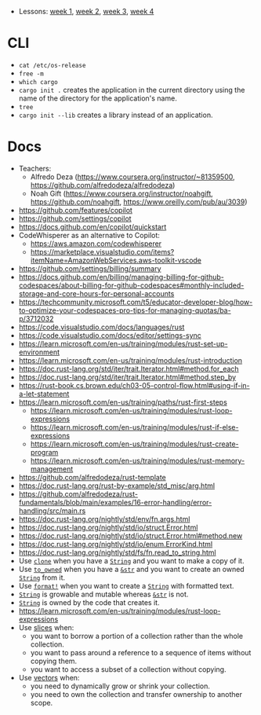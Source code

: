 * Lessons: [week 1](https://github.com/alfredodeza/rust-setup), [week 2](https://github.com/alfredodeza/rust-fundamentals), [week 3](https://github.com/alfredodeza/rust-structs-types-enums/), [week 4](https://github.com/alfredodeza/applied-rust)

# CLI

- `cat /etc/os-release`
- `free -m`
- `which cargo`
- `cargo init .` creates the application in the current directory using the name of the directory for the application's name.
- `tree`
- `cargo init --lib` creates a library instead of an application.

# Docs

- Teachers:
  - Alfredo Deza (https://www.coursera.org/instructor/~81359500, https://github.com/alfredodeza/alfredodeza)
  - Noah Gift (https://www.coursera.org/instructor/noahgift, https://github.com/noahgift, https://www.oreilly.com/pub/au/3039)
- https://github.com/features/copilot
- https://github.com/settings/copilot
- https://docs.github.com/en/copilot/quickstart
- CodeWhisperer as an alternative to Copilot:
  - https://aws.amazon.com/codewhisperer
  - https://marketplace.visualstudio.com/items?itemName=AmazonWebServices.aws-toolkit-vscode
- https://github.com/settings/billing/summary
- https://docs.github.com/en/billing/managing-billing-for-github-codespaces/about-billing-for-github-codespaces#monthly-included-storage-and-core-hours-for-personal-accounts
- https://techcommunity.microsoft.com/t5/educator-developer-blog/how-to-optimize-your-codespaces-pro-tips-for-managing-quotas/ba-p/3712032
- https://code.visualstudio.com/docs/languages/rust
- https://code.visualstudio.com/docs/editor/settings-sync
- https://learn.microsoft.com/en-us/training/modules/rust-set-up-environment 
- https://learn.microsoft.com/en-us/training/modules/rust-introduction
- https://doc.rust-lang.org/std/iter/trait.Iterator.html#method.for_each
- https://doc.rust-lang.org/std/iter/trait.Iterator.html#method.step_by
- https://rust-book.cs.brown.edu/ch03-05-control-flow.html#using-if-in-a-let-statement
- https://learn.microsoft.com/en-us/training/paths/rust-first-steps
  - https://learn.microsoft.com/en-us/training/modules/rust-loop-expressions
  - https://learn.microsoft.com/en-us/training/modules/rust-if-else-expressions
  - https://learn.microsoft.com/en-us/training/modules/rust-create-program
  - https://learn.microsoft.com/en-us/training/modules/rust-memory-management
- https://github.com/alfredodeza/rust-template
- https://doc.rust-lang.org/rust-by-example/std_misc/arg.html
- https://github.com/alfredodeza/rust-fundamentals/blob/main/examples/16-error-handling/error-handling/src/main.rs
- https://doc.rust-lang.org/nightly/std/env/fn.args.html
- https://doc.rust-lang.org/nightly/std/io/struct.Error.html
- https://doc.rust-lang.org/nightly/std/io/struct.Error.html#method.new
- https://doc.rust-lang.org/nightly/std/io/enum.ErrorKind.html
- https://doc.rust-lang.org/nightly/std/fs/fn.read_to_string.html
- Use [`clone`](https://doc.rust-lang.org/nightly/core/clone/trait.Clone.html#tymethod.clone) when you have a [`String`](https://doc.rust-lang.org/std/string/struct.String.html) and you want to make a copy of it.
- Use [`to_owned`](https://doc.rust-lang.org/std/borrow/trait.ToOwned.html#tymethod.to_owned) when you have a [`&str`](https://doc.rust-lang.org/std/primitive.str.html) and you want to create an owned [`String`](https://doc.rust-lang.org/std/string/struct.String.html) from it.
- Use [`format!`](https://doc.rust-lang.org/std/macro.format.html) when you want to create a [`String`](https://doc.rust-lang.org/std/string/struct.String.html) with formatted text.
- [`String`](https://doc.rust-lang.org/std/string/struct.String.html) is growable and mutable whereas [`&str`](https://doc.rust-lang.org/std/primitive.str.html) is not.
- [`String`](https://doc.rust-lang.org/std/string/struct.String.html) is owned by the code that creates it.
- https://learn.microsoft.com/en-us/training/modules/rust-loop-expressions
- Use [slices](https://doc.rust-lang.org/std/primitive.slice.html) when: 
  - you want to borrow a portion of a collection rather than the whole collection.
  - you want to pass around a reference to a sequence of items without copying them.
  - you want to access a subset of a collection without copying.
- Use [vectors](https://doc.rust-lang.org/std/vec/index.html) when:
  - you need to dynamically grow or shrink your collection.
  - you need to own the collection and transfer ownership to another scope.



